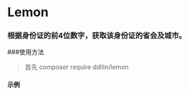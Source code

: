 # Lemon


### 根据身份证的前4位数字，获取该身份证的省会及城市。


###使用方法

>首先   composer require ddllin/lemon


#### 示例
```

```





